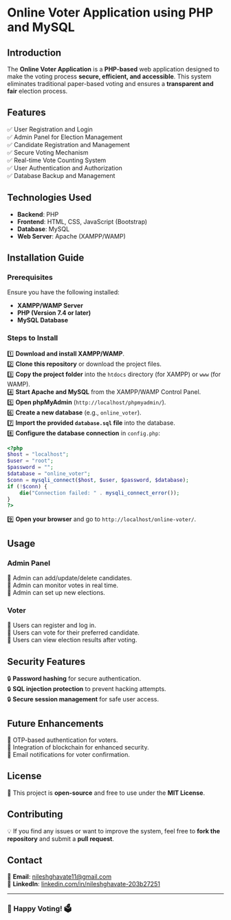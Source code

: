 # **Online Voter Application using PHP and MySQL**  

## **Introduction**  
The **Online Voter Application** is a **PHP-based** web application designed to make the voting process **secure, efficient, and accessible**. This system eliminates traditional paper-based voting and ensures a **transparent and fair** election process.  

## **Features**  
✅ User Registration and Login  
✅ Admin Panel for Election Management  
✅ Candidate Registration and Management  
✅ Secure Voting Mechanism  
✅ Real-time Vote Counting System  
✅ User Authentication and Authorization  
✅ Database Backup and Management  

## **Technologies Used**  
- **Backend**: PHP  
- **Frontend**: HTML, CSS, JavaScript (Bootstrap)  
- **Database**: MySQL  
- **Web Server**: Apache (XAMPP/WAMP)  

## **Installation Guide**  

### **Prerequisites**  
Ensure you have the following installed:  
- **XAMPP/WAMP Server**  
- **PHP (Version 7.4 or later)**  
- **MySQL Database**  

### **Steps to Install**  
1️⃣ **Download and install XAMPP/WAMP**.  
2️⃣ **Clone this repository** or download the project files.  
3️⃣ **Copy the project folder** into the `htdocs` directory (for XAMPP) or `www` (for WAMP).  
4️⃣ **Start Apache and MySQL** from the XAMPP/WAMP Control Panel.  
5️⃣ **Open phpMyAdmin** (`http://localhost/phpmyadmin/`).  
6️⃣ **Create a new database** (e.g., `online_voter`).  
7️⃣ **Import the provided `database.sql` file** into the database.  
8️⃣ **Configure the database connection** in `config.php`:  

```php
<?php
$host = "localhost";
$user = "root";
$password = "";
$database = "online_voter";
$conn = mysqli_connect($host, $user, $password, $database);
if (!$conn) {
    die("Connection failed: " . mysqli_connect_error());
}
?>
```  

9️⃣ **Open your browser** and go to `http://localhost/online-voter/`.  

## **Usage**  

### **Admin Panel**  
🔹 Admin can add/update/delete candidates.  
🔹 Admin can monitor votes in real time.  
🔹 Admin can set up new elections.  

### **Voter**  
🔹 Users can register and log in.  
🔹 Users can vote for their preferred candidate.  
🔹 Users can view election results after voting.  

## **Security Features**  
🔒 **Password hashing** for secure authentication.  
🔒 **SQL injection protection** to prevent hacking attempts.  
🔒 **Secure session management** for safe user access.  

## **Future Enhancements**  
🚀 OTP-based authentication for voters.  
🚀 Integration of blockchain for enhanced security.  
🚀 Email notifications for voter confirmation.  

## **License**  
📜 This project is **open-source** and free to use under the **MIT License**.  

## **Contributing**  
💡 If you find any issues or want to improve the system, feel free to **fork the repository** and submit a **pull request**.  

## **Contact**  
📧 **Email**: [nileshghavate11@gmail.com](mailto:nileshghavate11@gmail.com)  
🔗 **LinkedIn**: [linkedin.com/in/nileshghavate-203b27251](https://linkedin.com/in/nileshghavate-203b27251)  

---

### **🎉 Happy Voting! 🗳️**  
